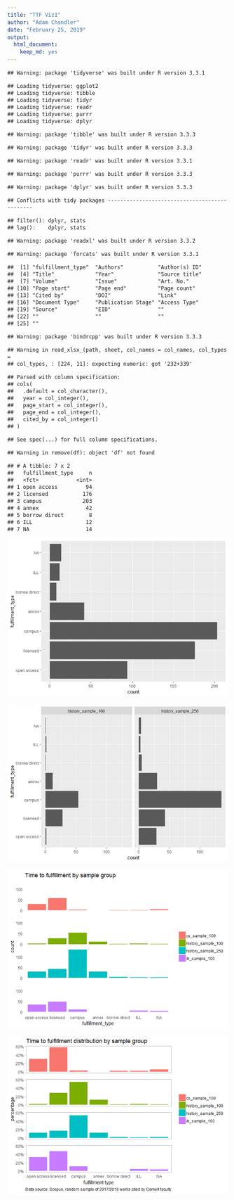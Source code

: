 ```yaml
---
title: "TTF Viz1"
author: "Adam Chandler"
date: "February 25, 2019"
output: 
  html_document: 
    keep_md: yes
---
```








```
## Warning: package 'tidyverse' was built under R version 3.3.1
```

```
## Loading tidyverse: ggplot2
## Loading tidyverse: tibble
## Loading tidyverse: tidyr
## Loading tidyverse: readr
## Loading tidyverse: purrr
## Loading tidyverse: dplyr
```

```
## Warning: package 'tibble' was built under R version 3.3.3
```

```
## Warning: package 'tidyr' was built under R version 3.3.3
```

```
## Warning: package 'readr' was built under R version 3.3.1
```

```
## Warning: package 'purrr' was built under R version 3.3.3
```

```
## Warning: package 'dplyr' was built under R version 3.3.3
```

```
## Conflicts with tidy packages ----------------------------------------------
```

```
## filter(): dplyr, stats
## lag():    dplyr, stats
```

```
## Warning: package 'readxl' was built under R version 3.3.2
```

```
## Warning: package 'forcats' was built under R version 3.3.1
```



```
##  [1] "fulfillment_type"  "Authors"           "Author(s) ID"     
##  [4] "Title"             "Year"              "Source title"     
##  [7] "Volume"            "Issue"             "Art. No."         
## [10] "Page start"        "Page end"          "Page count"       
## [13] "Cited by"          "DOI"               "Link"             
## [16] "Document Type"     "Publication Stage" "Access Type"      
## [19] "Source"            "EID"               ""                 
## [22] ""                  ""                  ""                 
## [25] ""
```

```
## Warning: package 'bindrcpp' was built under R version 3.3.3
```

```
## Warning in read_xlsx_(path, sheet, col_names = col_names, col_types =
## col_types, : [224, 11]: expecting numeric: got '232+339'
```

```
## Parsed with column specification:
## cols(
##   .default = col_character(),
##   year = col_integer(),
##   page_start = col_integer(),
##   page_end = col_integer(),
##   cited_by = col_integer()
## )
```

```
## See spec(...) for full column specifications.
```

```
## Warning in remove(df): object 'df' not found
```

```
## # A tibble: 7 x 2
##   fulfillment_type     n
##   <fct>            <int>
## 1 open access         94
## 2 licensed           176
## 3 campus             203
## 4 annex               42
## 5 borrow direct        8
## 6 ILL                 12
## 7 NA                  14
```







![](ttf_viz1_files/figure-html/unnamed-chunk-4-1.png)<!-- -->

![](ttf_viz1_files/figure-html/unnamed-chunk-5-1.png)<!-- -->


![](ttf_viz1_files/figure-html/unnamed-chunk-6-1.png)<!-- -->

![](ttf_viz1_files/figure-html/unnamed-chunk-7-1.png)<!-- -->

